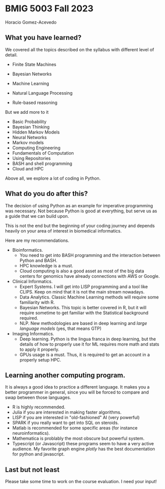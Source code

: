# BMIG 5003 Fall 2023

Horacio Gomez-Acevedo


## What you have learned?

We covered all the topics described on the syllabus with different level of detail.


+ Finite State Machines
+ Bayesian Networks
+ Machine Learning
+ Natural Language Processing

+ Rule-based reasoning

But we add more to it

+ Basic Probability
+ Bayesian Thinking
+ Hidden Markov Models
+ Neural Networks
+ Markov models
+ Computing Engineering
+ Fundamentals of Computation
+ Using Repositories
+ BASH and shell programming
+ Cloud and HPC

Above all, we explore a lot of coding in Python. 

## What do you do after this?

The decision of using Python as an example for imperative programming was necessary. 
Not because Python is good at everything, but serve us as a guide that we can build upon.

This is not the end but the beginning of your coding journey and depends heavily on your area of interest in biomedical informatics.

Here are my recommendations.

+ Bioinformatics. 
    + You need to get into BASH programming and the interaction between Python and BASH.
    + HPC knowledge is a must.
    + Cloud computing is also a good asset as most of the big data centers for genomics have already connections with AWS or Google. 
+ Clinical Informatics. 
    + Expert Systems. I will get into LISP programming and a tool like CLIPS. Keep on mind that it is not the main stream nowadays.
    + Data Analytics. Classic Machine Learning methods will require some familiarity with R. 
    + Bayesian Networks. This topic is better covered in R, but it will require sometime to get familiar with the Statistical background required.
    + NLP. New methodologies are based in deep learning and *large language models* (yes, that means GTP) 
+ Imaging Informatics.
    + Deep learning. Python is the lingua franca in deep learning, but the details of how to properly use it for ML requires more math and stats to apply it properly.
    + GPUs usage is a must. Thus, it is required to get an account in a properly setup HPC.

## Learning another computing program.

It is always a good idea to practice a different language. It makes you a better programmer in general, since you will be forced to compare and swap between those languages. 

+ R is highly recommended.
+ Julia if you are interested in making faster algorithms.
+ LISP if you are interested in "old-fashioned" AI (very powerful)
+ SPARK if you really want to get into SQL on steroids. 
+ Matlab is recommended for some specific areas (for instance neuroinformatics).
+ Mathematica is problably the most obscure but powerful system. 
+ Typescript (or Javascript) these programs seem to have a very active audience. My favorite graph engine *plotly* has the best documentation for python and javascript. 


## Last but not least

Please take some time to work on the course evaluation. I need your input!